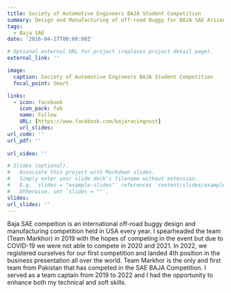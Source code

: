 ```yaml
---
title: Society of Automotive Engineers BAJA Student Competition
summary: Design and Manufacturing of off-road Buggy for BAJA SAE Arizona 2022
tags:
  - Baja SAE
date: '2016-04-27T00:00:00Z'

# Optional external URL for project (replaces project detail page).
external_link: ''

image:
  caption: Society of Automotive Engineers BAJA Student Competition 
  focal_point: Smart

links:
  - icon: facebook
    icon_pack: fab
    name: Follow
    URL: [https://www.facebook.com/bajaracingnust]
    url_slides: 
url_code: ''
url_pdf: ''
   
url_video: ''

# Slides (optional).
#   Associate this project with Markdown slides.
#   Simply enter your slide deck's filename without extension.
#   E.g. `slides = "example-slides"` references `content/slides/example-slides.md`.
#   Otherwise, set `slides = ""`.
slides: 
url_slides: ''
---
```


Baja SAE compeition is an international off-road buggy design and manufacturing competition held in USA every year. I spearheaded the team (Team Markhor) in 2019 with the hopes of competing in the event but due to COVID-19 we were not able to compete in 2020 and 2021. In 2022, we registered ourselves for our first competition and landed 4th position in the business presentation all over the world. Team Markhor is the only and first team from Pakistan that has competed in the SAE BAJA Competition.
I served as a team captain from 2019 to 2022 and I had the opportunity to enhance both my technical and soft skills. 


